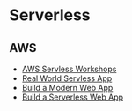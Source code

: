 # Serverless

## AWS
- [AWS Servless Workshops](https://github.com/aws-samples/aws-serverless-workshops)
- [Real World Servless App](https://github.com/awslabs/realworld-serverless-application)
- [Build a Modern Web App](https://aws.amazon.com/getting-started/projects/build-modern-app-fargate-lambda-dynamodb-python/)
- [Build a Serverless Web App](build-serverless-web-app-lambda-apigateway-s3-dynamodb-cognito)
